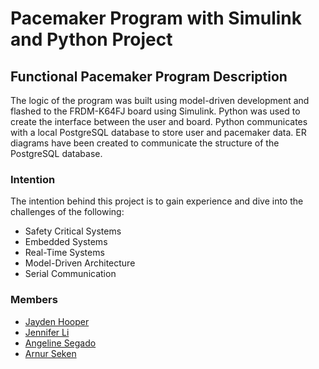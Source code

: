 # Pacemaker Program with Simulink and Python Project

## Functional Pacemaker Program Description
The logic of the program was built using model-driven development and flashed to the FRDM-K64FJ board using Simulink. Python was used to create the interface between the user and board. Python communicates with a local PostgreSQL database to store user and pacemaker data. ER diagrams have been created to communicate the structure of the PostgreSQL database.

### Intention
The intention behind this project is to gain experience and dive into the challenges of the following:
- Safety Critical Systems
- Embedded Systems
- Real-Time Systems
- Model-Driven Architecture
- Serial Communication

### Members 
- [Jayden Hooper](https://github.com/jaydenhooper)
- [Jennifer Li](https://github.com/jennifer-hy-li)
- [Angeline Segado](https://github.com/a-segado)
- [Arnur Seken](https://github.com/Arunima03)